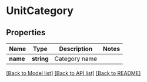 # UnitCategory

## Properties
Name | Type | Description | Notes
------------ | ------------- | ------------- | -------------
**name** | **string** | Category name | 

[[Back to Model list]](../README.md#documentation-for-models) [[Back to API list]](../README.md#documentation-for-api-endpoints) [[Back to README]](../README.md)


